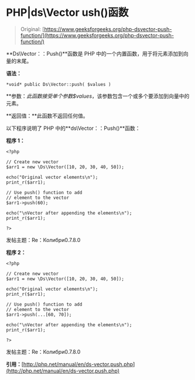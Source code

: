 # PHP|ds\Vector ush()函数

> Original: [https://www.geeksforgeeks.org/php-dsvector-push-function/](https://www.geeksforgeeks.org/php-dsvector-push-function/)

**Ds\Vector：：Push()**函数是 PHP 中的一个内置函数，用于将元素添加到向量的末尾。

**语法：**

```
*void* public Ds\Vector::push( $values )

```

**参数：**此函数接受单个参数*$values*，该参数包含一个或多个要添加到向量中的元素。

**返回值：**此函数不返回任何值。

以下程序说明了 PHP 中的**ds\Vector：：Push()**函数：

**程序 1：**

```
<?php

// Create new vector
$arr1 = new \Ds\Vector([10, 20, 30, 40, 50]);

echo("Original vector elements\n");
print_r($arr1);

// Use push() function to add
// element to the vector
$arr1->push(60);

echo("\nVector after appending the elements\n");
print_r($arr1);

?>
```

发帖主题：Re：Колибри0.7.8.0

**程序 2：**

```
<?php

// Create new vector
$arr1 = new \Ds\Vector([10, 20, 30, 40, 50]);

echo("Original vector elements\n");
print_r($arr1);

// Use push() function to add
// element to the vector
$arr1->push(...[60, 70]);

echo("\nVector after appending the elements\n");
print_r($arr1);

?>
```

发帖主题：Re：Колибри0.7.8.0

**引用：**[http://php.net/manual/en/ds-vector.push.php](http://php.net/manual/en/ds-vector.push.php)